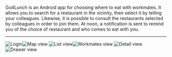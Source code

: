 Go4Lunch is an Android app for choosing where to eat with workmates.
It allows you to search for a restaurant in the vicinity, then select it by telling your colleagues.
Likewise, it is possible to consult the restaurants selected by colleagues in order to join them.
At noon, a notification is sent to remind you of the choice of restaurant and who comes to eat with you.

***

![Login](screenshots/login.png "Login")![Map view](screenshots/map_view.png "Map view")
![List view](screenshots/list_view.png "List view")![Workmates view](screenshots/workmates_view.png "Workmates view")
![Detail view](screenshots/details_view.png "Details view")![Drawer view](screenshots/drawer_view.png "drawer_view")